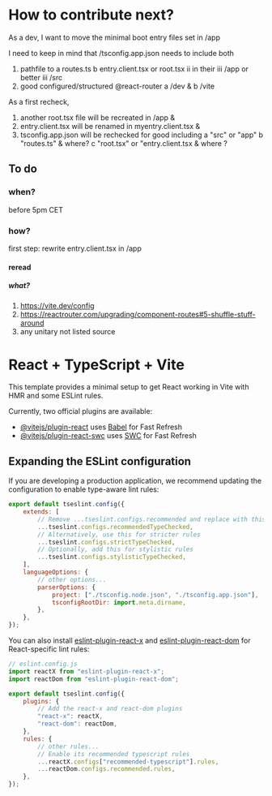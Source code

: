 # How to contribute next?

As a dev, I want to move the minimal boot entry files set in /app

I need to keep in mind that /tsconfig.app.json needs to include both

1. pathfile to
   a routes.ts
   b entry.client.tsx or root.tsx
   ii in their
   iii /app or better
   iii /src
2. good configured/structured @react-router
   a /dev &
   b /vite

As a first recheck,

1. another root.tsx file will be recreated in /app
   &
2. entry.client.tsx will be renamed in myentry.client.tsx
   &
3. tsconfig.app.json will be rechecked for good
   including
   a "src" or "app"
   b "routes.ts" & where?
   c "root.tsx" or "entry.client.tsx & where ?

## To do

### when?

before 5pm CET

### how?

first step: rewrite entry.client.tsx in /app

#### reread

##### what?

1. https://vite.dev/config
2. https://reactrouter.com/upgrading/component-routes#5-shuffle-stuff-around
3. any unitary not listed source

# React + TypeScript + Vite

This template provides a minimal setup to get React working in Vite with HMR and some ESLint rules.

Currently, two official plugins are available:

-   [@vitejs/plugin-react](https://github.com/vitejs/vite-plugin-react/blob/main/packages/plugin-react/README.md) uses [Babel](https://babeljs.io/) for Fast Refresh
-   [@vitejs/plugin-react-swc](https://github.com/vitejs/vite-plugin-react-swc) uses [SWC](https://swc.rs/) for Fast Refresh

## Expanding the ESLint configuration

If you are developing a production application, we recommend updating the configuration to enable type-aware lint rules:

```js
export default tseslint.config({
    extends: [
        // Remove ...tseslint.configs.recommended and replace with this
        ...tseslint.configs.recommendedTypeChecked,
        // Alternatively, use this for stricter rules
        ...tseslint.configs.strictTypeChecked,
        // Optionally, add this for stylistic rules
        ...tseslint.configs.stylisticTypeChecked,
    ],
    languageOptions: {
        // other options...
        parserOptions: {
            project: ["./tsconfig.node.json", "./tsconfig.app.json"],
            tsconfigRootDir: import.meta.dirname,
        },
    },
});
```

You can also install [eslint-plugin-react-x](https://github.com/Rel1cx/eslint-react/tree/main/packages/plugins/eslint-plugin-react-x) and [eslint-plugin-react-dom](https://github.com/Rel1cx/eslint-react/tree/main/packages/plugins/eslint-plugin-react-dom) for React-specific lint rules:

```js
// eslint.config.js
import reactX from "eslint-plugin-react-x";
import reactDom from "eslint-plugin-react-dom";

export default tseslint.config({
    plugins: {
        // Add the react-x and react-dom plugins
        "react-x": reactX,
        "react-dom": reactDom,
    },
    rules: {
        // other rules...
        // Enable its recommended typescript rules
        ...reactX.configs["recommended-typescript"].rules,
        ...reactDom.configs.recommended.rules,
    },
});
```

